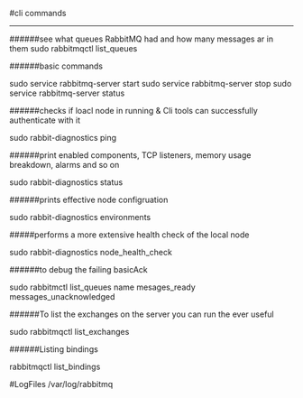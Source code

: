 #cli commands

------------------
######see what queues RabbitMQ had and how many messages ar in them
sudo rabbitmqctl list_queues

######basic commands

sudo service rabbitmq-server start
sudo service rabbitmq-server stop
sudo service rabbitmq-server status

######checks if loacl node in running & Cli tools can successfully authenticate with it

sudo rabbit-diagnostics ping

######print enabled components, TCP listeners, memory usage breakdown, alarms and so on

sudo rabbit-diagnostics status

######prints effective node configruation

sudo rabbit-diagnostics environments

#####performs a more extensive health check of the local node

sudo rabbit-diagnostics node_health_check

######to debug the failing basicAck

sudo rabbitmctl list_queues name mesages_ready messages_unacknowledged

######To list the exchanges on the server you can run the ever useful 

sudo rabbitmqctl list_exchanges

######Listing bindings

rabbitmqctl list_bindings

#LogFiles
/var/log/rabbitmq